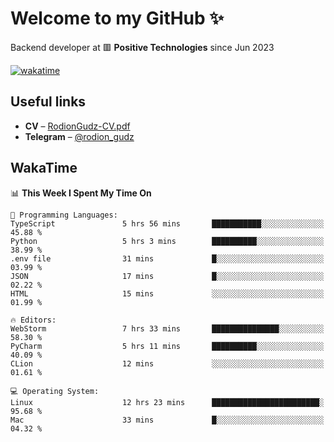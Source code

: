 # Welcome to my GitHub ✨

Backend developer at 🟥 **Positive Technologies** since Jun 2023

[![wakatime](https://wakatime.com/badge/user/f84f6fea-179f-4f5d-a4f0-4e45b7070455.svg)](https://wakatime.com/@f84f6fea-179f-4f5d-a4f0-4e45b7070455)  

  
## Useful links
- **CV** – [RodionGudz-CV.pdf](https://github.com/rodion-gudz/rodion-gudz/files/13399657/RodionGudz-CV.pdf)
- **Telegram** – [@rodion_gudz](https://t.me/rodion_gudz)

## WakaTime

<!--START_SECTION:waka-->
📊 **This Week I Spent My Time On** 

```text
💬 Programming Languages: 
TypeScript               5 hrs 56 mins       ███████████░░░░░░░░░░░░░░   45.88 % 
Python                   5 hrs 3 mins        ██████████░░░░░░░░░░░░░░░   38.99 % 
.env file                31 mins             █░░░░░░░░░░░░░░░░░░░░░░░░   03.99 % 
JSON                     17 mins             █░░░░░░░░░░░░░░░░░░░░░░░░   02.22 % 
HTML                     15 mins             ░░░░░░░░░░░░░░░░░░░░░░░░░   01.99 % 

🔥 Editors: 
WebStorm                 7 hrs 33 mins       ███████████████░░░░░░░░░░   58.30 % 
PyCharm                  5 hrs 11 mins       ██████████░░░░░░░░░░░░░░░   40.09 % 
CLion                    12 mins             ░░░░░░░░░░░░░░░░░░░░░░░░░   01.61 % 

💻 Operating System: 
Linux                    12 hrs 23 mins      ████████████████████████░   95.68 % 
Mac                      33 mins             █░░░░░░░░░░░░░░░░░░░░░░░░   04.32 % 
```


<!--END_SECTION:waka-->
